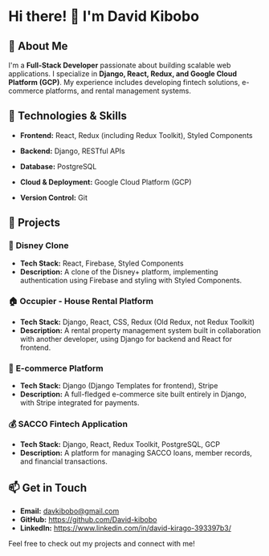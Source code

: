 # Hi there! 👋 I'm David Kibobo

## 🚀 About Me
I'm a **Full-Stack Developer** passionate about building scalable web applications. I specialize in **Django, React, Redux, and Google Cloud Platform (GCP)**. My experience includes developing fintech solutions, e-commerce platforms, and rental management systems.

## 🔧 Technologies & Skills
- **Frontend:** React, Redux (including Redux Toolkit), Styled Components
- **Backend:** Django, RESTful APIs
- **Database:** PostgreSQL
- **Cloud & Deployment:** Google Cloud Platform (GCP)

- **Version Control:** Git

## 📌 Projects
### 🏰 **Disney Clone**
- **Tech Stack:** React, Firebase, Styled Components
- **Description:** A clone of the Disney+ platform, implementing authentication using Firebase and styling with Styled Components.

### 🏠 **Occupier - House Rental Platform**
- **Tech Stack:** Django, React, CSS, Redux (Old Redux, not Redux Toolkit)
- **Description:** A rental property management system built in collaboration with another developer, using Django for backend and React for frontend.

### 🛒 **E-commerce Platform**
- **Tech Stack:** Django (Django Templates for frontend), Stripe
- **Description:** A full-fledged e-commerce site built entirely in Django, with Stripe integrated for payments.

### 💰 **SACCO Fintech Application**
- **Tech Stack:** Django, React, Redux Toolkit, PostgreSQL, GCP
- **Description:** A platform for managing SACCO loans, member records, and financial transactions.

## 📫 Get in Touch
- **Email:** davkibobo@gmail.com  
- **GitHub:** https://github.com/David-kibobo  
- **LinkedIn:** https://www.linkedin.com/in/david-kirago-393397b3/  

Feel free to check out my projects and connect with me!
